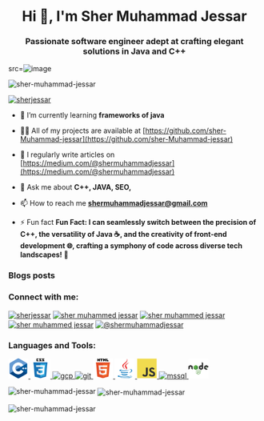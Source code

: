 <h1 align="center">Hi 👋, I'm Sher Muhammad Jessar</h1>
<h3 align="center">Passionate software engineer adept at crafting elegant solutions in Java and C++</h3>

  src=![image](https://github.com/sher-Muhammad-jessar/sher-Muhammad-jessar/assets/154434498/f3ab66fa-e94e-417c-a12d-3c9aba42c159)




<p align="left"> <img src="https://komarev.com/ghpvc/?username=sher-muhammad-jessar&label=Profile%20views&color=0e75b6&style=flat" alt="sher-muhammad-jessar" /> </p>

<p align="left"> <a href="https://twitter.com/sherjessar" target="blank"><img src="https://img.shields.io/twitter/follow/sherjessar?logo=twitter&style=for-the-badge" alt="sherjessar" /></a> </p>

- 🌱 I’m currently learning **frameworks of java**

- 👨‍💻 All of my projects are available at [https://github.com/sher-Muhammad-jessar](https://github.com/sher-Muhammad-jessar)

- 📝 I regularly write articles on [https://medium.com/@shermuhammadjessar](https://medium.com/@shermuhammadjessar)

- 💬 Ask me about **C++, JAVA, SEO,**

- 📫 How to reach me **shermuhammadjessar@gmail.com**

- ⚡ Fun fact **Fun Fact: I can seamlessly switch between the precision of C++, the versatility of Java ☕, and the creativity of front-end development 🌐, crafting a symphony of code across diverse tech landscapes! 🚀**

### Blogs posts
<!-- BLOG-POST-LIST:START -->
<!-- BLOG-POST-LIST:END -->

<h3 align="left">Connect with me:</h3>
<p align="left">
<a href="https://twitter.com/sherjessar" target="blank"><img align="center" src="https://raw.githubusercontent.com/rahuldkjain/github-profile-readme-generator/master/src/images/icons/Social/twitter.svg" alt="sherjessar" height="30" width="40" /></a>
<a href="https://linkedin.com/in/sher muhammed jessar" target="blank"><img align="center" src="https://raw.githubusercontent.com/rahuldkjain/github-profile-readme-generator/master/src/images/icons/Social/linked-in-alt.svg" alt="sher muhammed jessar" height="30" width="40" /></a>
<a href="https://fb.com/sher muhammed jessar" target="blank"><img align="center" src="https://raw.githubusercontent.com/rahuldkjain/github-profile-readme-generator/master/src/images/icons/Social/facebook.svg" alt="sher muhammed jessar" height="30" width="40" /></a>
<a href="https://instagram.com/sher muhammed jessar" target="blank"><img align="center" src="https://raw.githubusercontent.com/rahuldkjain/github-profile-readme-generator/master/src/images/icons/Social/instagram.svg" alt="sher muhammed jessar" height="30" width="40" /></a>
<a href="https://medium.com/@shermuhammadjessar" target="blank"><img align="center" src="https://raw.githubusercontent.com/rahuldkjain/github-profile-readme-generator/master/src/images/icons/Social/medium.svg" alt="@shermuhammadjessar" height="30" width="40" /></a>
</p>

<h3 align="left">Languages and Tools:</h3>
<p align="left"> <a href="https://www.w3schools.com/cpp/" target="_blank" rel="noreferrer"> <img src="https://raw.githubusercontent.com/devicons/devicon/master/icons/cplusplus/cplusplus-original.svg" alt="cplusplus" width="40" height="40"/> </a> <a href="https://www.w3schools.com/css/" target="_blank" rel="noreferrer"> <img src="https://raw.githubusercontent.com/devicons/devicon/master/icons/css3/css3-original-wordmark.svg" alt="css3" width="40" height="40"/> </a> <a href="https://cloud.google.com" target="_blank" rel="noreferrer"> <img src="https://www.vectorlogo.zone/logos/google_cloud/google_cloud-icon.svg" alt="gcp" width="40" height="40"/> </a> <a href="https://git-scm.com/" target="_blank" rel="noreferrer"> <img src="https://www.vectorlogo.zone/logos/git-scm/git-scm-icon.svg" alt="git" width="40" height="40"/> </a> <a href="https://www.w3.org/html/" target="_blank" rel="noreferrer"> <img src="https://raw.githubusercontent.com/devicons/devicon/master/icons/html5/html5-original-wordmark.svg" alt="html5" width="40" height="40"/> </a> <a href="https://www.java.com" target="_blank" rel="noreferrer"> <img src="https://raw.githubusercontent.com/devicons/devicon/master/icons/java/java-original.svg" alt="java" width="40" height="40"/> </a> <a href="https://developer.mozilla.org/en-US/docs/Web/JavaScript" target="_blank" rel="noreferrer"> <img src="https://raw.githubusercontent.com/devicons/devicon/master/icons/javascript/javascript-original.svg" alt="javascript" width="40" height="40"/> </a> <a href="https://www.microsoft.com/en-us/sql-server" target="_blank" rel="noreferrer"> <img src="https://www.svgrepo.com/show/303229/microsoft-sql-server-logo.svg" alt="mssql" width="40" height="40"/> </a> <a href="https://nodejs.org" target="_blank" rel="noreferrer"> <img src="https://raw.githubusercontent.com/devicons/devicon/master/icons/nodejs/nodejs-original-wordmark.svg" alt="nodejs" width="40" height="40"/> </a> </p>

<p><img align="left" src="https://github-readme-stats.vercel.app/api/top-langs?username=sher-muhammad-jessar&show_icons=true&locale=en&layout=compact" alt="sher-muhammad-jessar" /></p>

<p>&nbsp;<img align="center" src="https://github-readme-stats.vercel.app/api?username=sher-muhammad-jessar&show_icons=true&locale=en" alt="sher-muhammad-jessar" /></p>

<p><img align="center" src="https://github-readme-streak-stats.herokuapp.com/?user=sher-muhammad-jessar&" alt="sher-muhammad-jessar" /></p>
